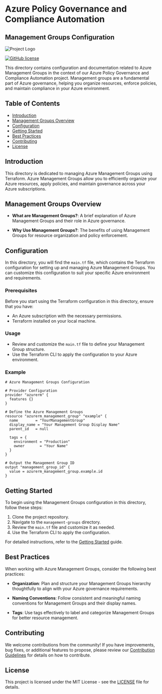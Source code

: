 
# Azure Policy Governance and Compliance Automation
## Management Groups Configuration

![Project Logo](link_to_project_logo.png)

[![GitHub license](https://img.shields.io/badge/license-MIT-blue.svg)](https://github.com/your_username/your_project/blob/main/LICENSE)

This directory contains configuration and documentation related to Azure Management Groups in the context of our Azure Policy Governance and Compliance Automation project. Management groups are a fundamental part of Azure governance, helping you organize resources, enforce policies, and maintain compliance in your Azure environment.

## Table of Contents

- [Introduction](#introduction)
- [Management Groups Overview](#management-groups-overview)
- [Configuration](#configuration)
- [Getting Started](#getting-started)
- [Best Practices](#best-practices)
- [Contributing](#contributing)
- [License](#license)

## Introduction

This directory is dedicated to managing Azure Management Groups using Terraform. Azure Management Groups allow you to efficiently organize your Azure resources, apply policies, and maintain governance across your Azure subscriptions.

## Management Groups Overview

- **What are Management Groups?**: A brief explanation of Azure Management Groups and their role in Azure governance.

- **Why Use Management Groups?**: The benefits of using Management Groups for resource organization and policy enforcement.

## Configuration

In this directory, you will find the `main.tf` file, which contains the Terraform configuration for setting up and managing Azure Management Groups. You can customize this configuration to suit your specific Azure environment and requirements.

### Prerequisites

Before you start using the Terraform configuration in this directory, ensure that you have:

- An Azure subscription with the necessary permissions.
- Terraform installed on your local machine.

### Usage

- Review and customize the `main.tf` file to define your Management Group structure.
- Use the Terraform CLI to apply the configuration to your Azure environment.

### Example

```hcl
# Azure Management Groups Configuration

# Provider Configuration
provider "azurerm" {
  features {}
}

# Define the Azure Management Groups
resource "azurerm_management_group" "example" {
  name        = "YourManagementGroup"
  display_name = "Your Management Group Display Name"
  parent_id   = null

  tags = {
    environment = "Production"
    owner       = "Your Name"
  }
}

# Output the Management Group ID
output "management_group_id" {
  value = azurerm_management_group.example.id
}
```

## Getting Started

To begin using the Management Groups configuration in this directory, follow these steps:

1. Clone the project repository.
2. Navigate to the `management-groups` directory.
3. Review the `main.tf` file and customize it as needed.
4. Use the Terraform CLI to apply the configuration.

For detailed instructions, refer to the [Getting Started](./GETTING_STARTED.md) guide.

## Best Practices

When working with Azure Management Groups, consider the following best practices:

- **Organization**: Plan and structure your Management Groups hierarchy thoughtfully to align with your Azure governance requirements.

- **Naming Conventions**: Follow consistent and meaningful naming conventions for Management Groups and their display names.

- **Tags**: Use tags effectively to label and categorize Management Groups for better resource management.

## Contributing

We welcome contributions from the community! If you have improvements, bug fixes, or additional features to propose, please review our [Contribution Guidelines](./CONTRIBUTING.md) for details on how to contribute.

## License

This project is licensed under the MIT License - see the [LICENSE](./LICENSE) file for details.
